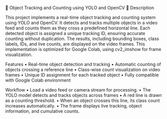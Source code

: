🚗 Object Tracking and Counting using YOLO and OpenCV
📘 Description

This project implements a real-time object tracking and counting system using YOLO and OpenCV. It detects and tracks multiple objects in a video feed and counts them as they cross a predefined horizontal line. Each detected object is assigned a unique tracking ID, ensuring accurate counting without duplication. The results, including bounding boxes, class labels, IDs, and live counts, are displayed on the video frames.
This implementation is optimized for Google Colab, using cv2_imshow for frame visualization.

Features
• Real-time object detection and tracking
• Automatic counting of objects crossing a reference line
• Class-wise count visualization on video frames
• Unique ID assignment for each tracked object
• Fully compatible with Google Colab environment


Workflow
• Load a video feed or camera stream for processing.
• The YOLO model detects and tracks objects across frames
• A red line is drawn as a counting threshold.
• When an object crosses this line, its class count increases automatically.
• The frame displays live tracking, object information, and cumulative counts.

